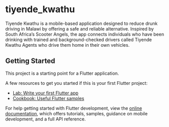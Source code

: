 # tiyende_kwathu

Tiyende Kwathu is a mobile-based application designed to reduce drunk driving in Malawi by offering a safe and reliable alternative. Inspired by South Africa’s Scooter Angels, the app connects individuals who have been drinking with trained and background-checked drivers called Tiyende Kwathu Agents who drive them home in their own vehicles.

## Getting Started

This project is a starting point for a Flutter application.

A few resources to get you started if this is your first Flutter project:

- [Lab: Write your first Flutter app](https://docs.flutter.dev/get-started/codelab)
- [Cookbook: Useful Flutter samples](https://docs.flutter.dev/cookbook)

For help getting started with Flutter development, view the
[online documentation](https://docs.flutter.dev/), which offers tutorials,
samples, guidance on mobile development, and a full API reference.
